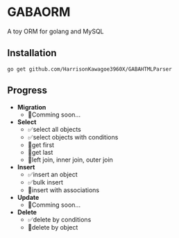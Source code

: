 # GABAORM
A toy ORM for golang and MySQL

## Installation
```shell
go get github.com/HarrisonKawagoe3960X/GABAHTMLParser
```

## Progress
- **Migration**
  - 🔄Comming soon...
- **Select**
  - ✅select all objects
  - ✅select objects with conditions
  - 🔄get first
  - 🔄get last
  - 🔄left join, inner join, outer join
- **Insert**
  - ✅insert an object
  - ✅bulk insert
  - 🔄insert with associations
- **Update**
  - 🔄Comming soon...
- **Delete**
  - ✅delete by conditions
  - 🔄delete by object
